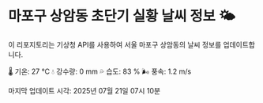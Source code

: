 
# 마포구 상암동 초단기 실황 날씨 정보 🌤️

이 리포지토리는 기상청 API를 사용하여 서울 마포구 상암동의 날씨 정보를 업데이트합니다. 

🌡️ 기온: 27 ℃
💧 강수량: 0 mm
💦 습도: 83 %
🌬️ 풍속: 1.2 m/s

마지막 업데이트 시각: 2025년 07월 21일 07시 10분    
